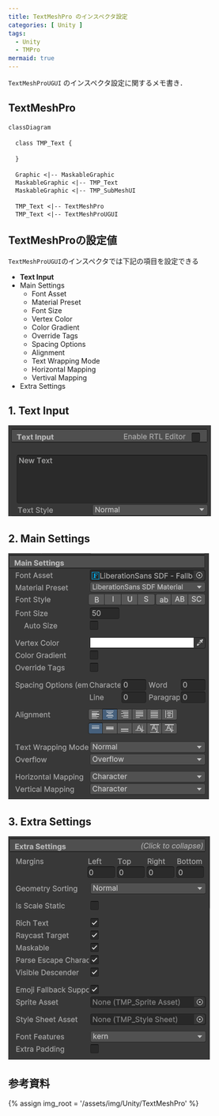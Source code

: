 ```yaml
---
title: TextMeshPro のインスペクタ設定
categories: [ Unity ]
tags:
  - Unity
  - TMPro
mermaid: true
---
```


`TextMeshProUGUI` のインスペクタ設定に関するメモ書き．


## TextMeshPro

```mermaid
classDiagram

  class TMP_Text {

  }

  Graphic <|-- MaskableGraphic
  MaskableGraphic <|-- TMP_Text
  MaskableGraphic <|-- TMP_SubMeshUI

  TMP_Text <|-- TextMeshPro
  TMP_Text <|-- TextMeshProUGUI

```

## TextMeshProの設定値

`TextMeshProUGUI`のインスペクタでは下記の項目を設定できる

- **Text Input**
- Main Settings
  - Font Asset
  - Material Preset
  - Font Size
  - Vertex Color
  - Color Gradient
  - Override Tags
  - Spacing Options
  - Alignment
  - Text Wrapping Mode
  - Horizontal Mapping
  - Vertival Mapping
- Extra Settings


## 1. Text Input

![](/assets/img/Unity/TextMeshPro/TextMeshPro_インスペクタ01.png)


## 2. Main Settings
![](/assets/img/Unity/TextMeshPro/TextMeshPro_インスペクタ02.png)


## 3. Extra Settings
![](/assets/img/Unity/TextMeshPro/TextMeshPro_インスペクタ03.png)


## 参考資料


<!-- リンク |  -->
[TextMeshPro マニュアル]: https://docs.unity3d.com/ja/Packages/com.unity.textmeshpro@3.0/manual/index.html
[TextMeshPro スクリプトAPI]: https://docs.unity3d.com/ja/Packages/com.unity.textmeshpro@3.0/api/TMPro.html



{% assign img_root = '/assets/img/Unity/TextMeshPro' %}